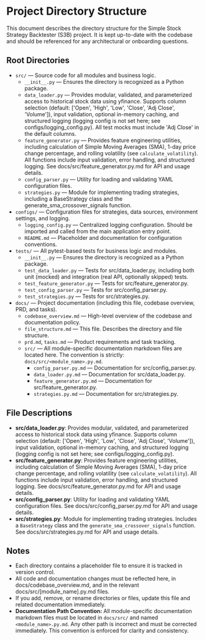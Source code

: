 # Project Directory Structure

This document describes the directory structure for the Simple Stock Strategy Backtester (S3B) project. It is kept up-to-date with the codebase and should be referenced for any architectural or onboarding questions.

## Root Directories

- `src/` — Source code for all modules and business logic.
    - `__init__.py` — Ensures the directory is recognized as a Python package.
    - `data_loader.py` — Provides modular, validated, and parameterized access to historical stock data using yfinance. Supports column selection (default: ['Open', 'High', 'Low', 'Close', 'Adj Close', 'Volume']), input validation, optional in-memory caching, and structured logging (logging config is not set here; see configs/logging_config.py). All test mocks must include 'Adj Close' in the default columns.
    - `feature_generator.py` — Provides feature engineering utilities, including calculation of Simple Moving Averages (SMA), 1-day price change percentage, and rolling volatility (see `calculate_volatility`). All functions include input validation, error handling, and structured logging. See docs/src/feature_generator.py.md for API and usage details.
    - `config_parser.py` — Utility for loading and validating YAML configuration files.
    - `strategies.py` — Module for implementing trading strategies, including a BaseStrategy class and the generate_sma_crossover_signals function.
- `configs/` — Configuration files for strategies, data sources, environment settings, and logging.
    - `logging_config.py` — Centralized logging configuration. Should be imported and called from the main application entry point.
    - `README.md` — Placeholder and documentation for configuration conventions.
- `tests/` — All pytest-based tests for business logic and modules.
    - `__init__.py` — Ensures the directory is recognized as a Python package.
    - `test_data_loader.py` — Tests for src/data_loader.py, including both unit (mocked) and integration (real API, optionally skipped) tests.
    - `test_feature_generator.py` — Tests for src/feature_generator.py.
    - `test_config_parser.py` — Tests for src/config_parser.py.
    - `test_strategies.py` — Tests for src/strategies.py.
- `docs/` — Project documentation (including this file, codebase overview, PRD, and tasks).
    - `codebase_overview.md` — High-level overview of the codebase and documentation policy.
    - `file_structure.md` — This file. Describes the directory and file structure.
    - `prd.md`, `tasks.md` — Product requirements and task tracking.
    - `src/` — All module-specific documentation markdown files are located here. The convention is strictly: `docs/src/<module_name>.py.md`.
        - `config_parser.py.md` — Documentation for src/config_parser.py.
        - `data_loader.py.md` — Documentation for src/data_loader.py.
        - `feature_generator.py.md` — Documentation for src/feature_generator.py.
        - `strategies.py.md` — Documentation for src/strategies.py.

## File Descriptions

- **src/data_loader.py**: Provides modular, validated, and parameterized access to historical stock data using yfinance. Supports column selection (default: ['Open', 'High', 'Low', 'Close', 'Adj Close', 'Volume']), input validation, optional in-memory caching, and structured logging (logging config is not set here; see configs/logging_config.py).
- **src/feature_generator.py**: Provides feature engineering utilities, including calculation of Simple Moving Averages (SMA), 1-day price change percentage, and rolling volatility (see `calculate_volatility`). All functions include input validation, error handling, and structured logging. See docs/src/feature_generator.py.md for API and usage details.
- **src/config_parser.py**: Utility for loading and validating YAML configuration files. See docs/src/config_parser.py.md for API and usage details.
- **src/strategies.py**: Module for implementing trading strategies. Includes a `BaseStrategy` class and the `generate_sma_crossover_signals` function. See docs/src/strategies.py.md for API and usage details.

## Notes
- Each directory contains a placeholder file to ensure it is tracked in version control.
- All code and documentation changes must be reflected here, in docs/codebase_overview.md, and in the relevant docs/src/[module_name].py.md files.
- If you add, remove, or rename directories or files, update this file and related documentation immediately.
- **Documentation Path Convention:** All module-specific documentation markdown files must be located in `docs/src/` and named `<module_name>.py.md`. Any other path is incorrect and must be corrected immediately. This convention is enforced for clarity and consistency.
